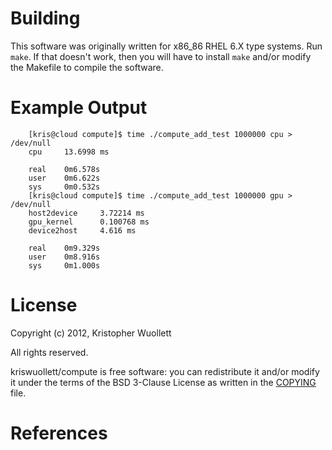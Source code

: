 Building
========

This software was originally written for x86_86 RHEL 6.X type systems.
Run `make`.  If that doesn't work, then you will have to install `make` and/or
modify the Makefile to compile the software.

Example Output
==============

		[kris@cloud compute]$ time ./compute_add_test 1000000 cpu > /dev/null
		cpu     13.6998 ms
		
		real    0m6.578s
		user    0m6.622s
		sys     0m0.532s
		[kris@cloud compute]$ time ./compute_add_test 1000000 gpu > /dev/null
		host2device     3.72214 ms
		gpu_kernel      0.100768 ms
		device2host     4.616 ms
		
		real    0m9.329s
		user    0m8.916s
		sys     0m1.000s

License
=======

Copyright (c) 2012, Kristopher Wuollett

All rights reserved.

kriswuollett/compute is free software: you can redistribute it and/or modify
it under the terms of the BSD 3-Clause License as written in the [COPYING]
file.

References
==========

[COPYING]: compute/COPYING
